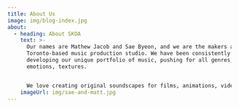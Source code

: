 ```yaml
---
title: About Us
image: img/blog-index.jpg
about:
  - heading: About SKOA
    text: >-
      Our names are Mathew Jacob and Sae Byeon, and we are the makers at SKOA, a
      Toronto-based music production studio. We have been consistently
      developing our unique portfolio of music, pushing for all genres,
      emotions, textures.  


      We love creating original soundscapes for films, animations, video games, podcasts and other medias to bring the right atmosphere for your contents. Let us know what you have in mind - we will help you tell your stories. 
    imageUrl: img/sae-and-matt.jpg
---
```

